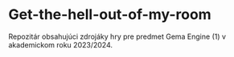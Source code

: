# Get-the-hell-out-of-my-room

Repozitár obsahujúci zdrojáky hry pre predmet Gema Engine (1) v akademickom roku 2023/2024.
